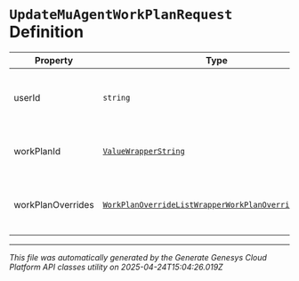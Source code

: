 # `UpdateMuAgentWorkPlanRequest` Definition

| Property | Type | Required | Description |
|----------|------|----------|-------------|
| userId | `string` | Yes | The agent id for whom the work plan is updated |
| workPlanId | [`ValueWrapperString`](valuewrapperstring-definition.md) | No | The current work plan ID for the agent |
| workPlanOverrides | [`WorkPlanOverrideListWrapperWorkPlanOverrideRequest`](workplanoverridelistwrapperworkplanoverriderequest-definition.md) | No | The list of work plan overrides for the agent |

---

*This file was automatically generated by the Generate Genesys Cloud Platform API classes utility on 2025-04-24T15:04:26.019Z*
